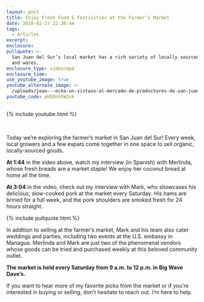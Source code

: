```yaml
---
layout: post
title: Enjoy Fresh Food & Festivities at the Farmer’s Market
date: 2020-02-27 22:36:44
tags:
  - Articles
excerpt:
enclosure:
pullquote: >-
  San Juan del Sur’s local market has a rich variety of locally sourced foods
  and wares.
enclosure_type: video/mp4
enclosure_time:
use_youtube_image: true
youtube_alternate_image: >-
  /uploads/joao---echa-un-vistazo-al-mercado-de-productores-de-san-juan-del-sur-youtube.jpg
youtube_code: pH5DnhhW2vk
---
```


{% include youtube.html %}

&nbsp;

Today we’re exploring the farmer’s market in San Juan del Sur\! Every week, local growers and a few expats come together in one space to sell organic, locally-sourced goods.

**At 1:44** in the video above, watch my interview (in Spanish) with Merlinda, whose fresh breads are a market staple\! We enjoy her coconut bread at home all the time.&nbsp;

**At 3:04** in the video, check out my interview with Mark, who showcases his delicious, slow-cooked pork at the market every Saturday. His hams are brined for a full week, and the pork shoulders are smoked fresh for 24 hours straight.&nbsp;

{% include pullquote.html %}

In addition to selling at the farmer’s market, Mark and his team also cater weddings and parties, including two events at the U.S. embassy in Managua. Merlinda and Mark are just two of the phenomenal vendors whose goods can be tried and purchased weekly at this beloved community outlet.

**The market is held every Saturday from 9 a.m. to 12 p.m. in Big Wave Dave’s.&nbsp;**

If you want to hear more of my favorite picks from the market or if you’re interested in buying or selling, don’t hesitate to reach out. I’m here to help.&nbsp;